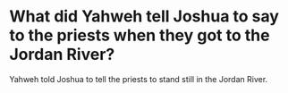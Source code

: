 # What did Yahweh tell Joshua to say to the priests when they got to the Jordan River?

Yahweh told Joshua to tell the priests to stand still in the Jordan River.
